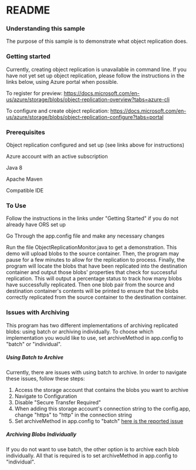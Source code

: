 # README
### Understanding this sample
The purpose of this sample is to demonstrate what object replication does.

### Getting started
Currently, creating object replication is unavailable in command line. If you have not yet set up object replication,
please follow the instructions in the links below, using Azure portal when possible.

To register for preview:
https://docs.microsoft.com/en-us/azure/storage/blobs/object-replication-overview?tabs=azure-cli

To configure and create object replication:
https://docs.microsoft.com/en-us/azure/storage/blobs/object-replication-configure?tabs=portal

### Prerequisites
Object replication configured and set up (see links above for instructions)

Azure account with an active subscription

Java 8

Apache Maven

Compatible IDE

### To Use
Follow the instructions in the links under "Getting Started" if you do not already have ORS set up

Go Through the app.config file and make any necessary changes

Run the file ObjectReplicationMonitor.java to get a demonstration. This demo will upload blobs to the source container. 
Then, the program may pause for a few minutes to allow for the replication to process. Finally, the program will locate 
the blobs that have been replicated into the destination container and output those blobs' properties that check for 
successful replication. This will output a percentage status to track how many blobs have successfully replicated.
Then one blob pair from the source and destination container's contents will be printed to ensure that the blobs 
correctly replicated from the source container to the destination container.

### Issues with Archiving
This program has two different implementations of archiving replicated blobs: using batch or archiving individually.
To choose which implementation you would like to use, set archiveMethod in app.config to "batch" or "individual".
##### Using Batch to Archive
Currently, there are issues with using batch to archive. In order to navigate these issues, follow these steps:
1. Access the storage account that contains the blobs you want to archive
2. Navigate to Configuration
3. Disable "Secure Transfer Required"
4. When adding this storage account's connection string to the config.app, change "https" to "http" in the connection string
5. Set archiveMethod in app.config to "batch"
[here is the reported issue](https://github.com/Azure/azure-sdk-for-net/issues/13524)
##### Archiving Blobs Individually
If you do not want to use batch, the other option is to archive each blob individually. All that is required is to set
archiveMethod in app.config to "individual".